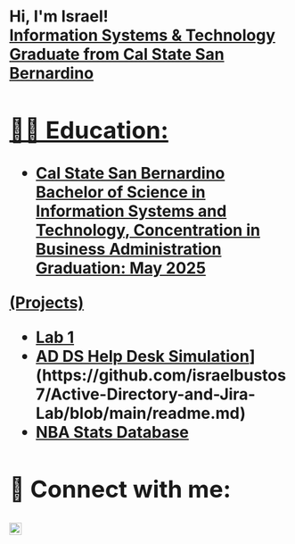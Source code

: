 <h1>Hi, I'm Israel! <br/><a href="https://github.com/israelbustos7"> Information Systems & Technology Graduate from Cal State San Bernardino</a> <a href="https://www.linkedin.com/in/israel-bustos7/">

<h2>👨‍💻 Education:</h2>

- <b>Cal State San Bernardino 
Bachelor of Science in Information Systems and Technology, Concentration in Business 
Administration 
Graduation: May 2025<b>

<b> (Projects)</b>
  - [Lab 1](https://github.com/israelbustos7/Lab-1-Writing-Codes/blob/main/untitled8.py)
  -  [AD DS Help Desk Simulation](https://github.com/israelbustos7/Lab-1-Writing-Codes/blob/main/untitled8.py](https://github.com/israelbustos7/Active-Directory-and-Jira-Lab/tree/main))](https://github.com/israelbustos7/Active-Directory-and-Jira-Lab/blob/main/readme.md)
  -  [NBA Stats Database](https://github.com/israelbustos7/NBA-Stats-Database/blob/master/README.md)
<h2> 🤳 Connect with me:</h2>

[<img align="left" alt="IsraelBustos7 | LinkedIn" width="22px" src="https://cdn.jsdelivr.net/npm/simple-icons@v3/icons/linkedin.svg" />][linkedin]



[linkedin]: https://linkedin.com/in/israel-bustos7



